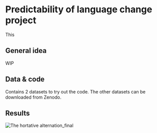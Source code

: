 # Predictability of language change project
This 


## General idea
WIP

## Data & code
Contains 2 datasets to try out the code. The other datasets can be downloaded from Zenodo.

## Results

![The hortative alternation_final](https://user-images.githubusercontent.com/107923146/212959306-be672e37-ef2f-44d2-aea2-fd0ad0d27d62.png)

